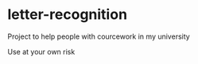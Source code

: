 # letter-recognition

Project to help people with courcework in my university

Use at your own risk
